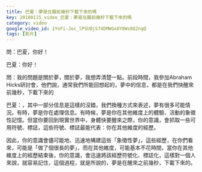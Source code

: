 ```yaml
---
title: 巴夏：夢是在醒前幾秒下載下來的嗎
key: 20180115_video_巴夏：夢是在醒前幾秒下載下來的嗎
category: video
google_video_id: 1YoFi-Joc_lPSUOjS74DMWGx0Y8Ws8Q2nqQ
tags: [影片]
---
```


問：巴夏，你好！

巴夏：你好！

問：我的問題是關於夢，關於夢，我想弄清楚一點。前段時間，我參加Abraham Hicks研討會，他們說，通常我們所能回想起的，夢中的信息，都是在我們快醒來前幾秒，下載下來的

巴夏：，其中一部分信息是這樣的沒錯，我們換種方式來表述，夢有很多可能情況。有時，夢是你在處理信息。有時候，夢是你在其他維度上的體驗、活動的象徵性記憶。但當你要回到現實世界中，身體快要醒來之際，你的意識，會抓取一些可用符號、標誌，這些符號、標誌最能代表：你在其他維度的經歷。

因此，你的意識會儘可能地、迅速地構建這些「象徵性夢」，這些經歷，在你們看來，可能是「做了個很長的夢」，而在其他維度，可能基本不花時間，當你在其他維度上的經歷結束後，你的意識，會迅速將該經歷符號化、標誌化，這樣對一個人來說，就容易記住，這個過程，就是所說的，夢是在醒來之前幾秒，下載下來的。
